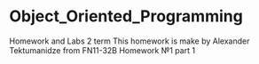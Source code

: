 # Object_Oriented_Programming
Homework and Labs 2 term 
This homework is make by Alexander Tektumanidze from FN11-32B 
Homework №1 part 1
